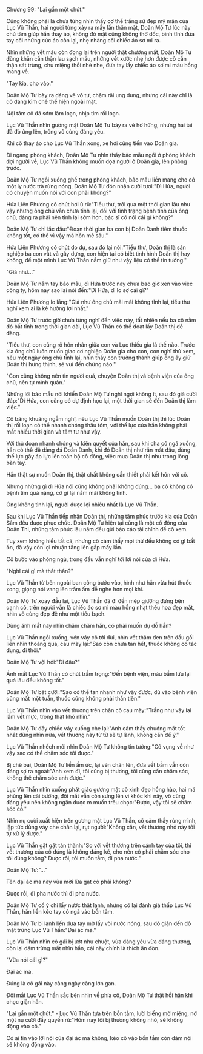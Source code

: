 




Chương 99: "Lại gần một chút."


Cũng không phải là chưa từng nhìn thấy cơ thể trắng sứ đẹp mỹ mãn của Lục Vũ Thần, hai người từng xảy ra mấy lần thân mật, Doãn Mộ Tư lúc này chú tâm giúp hắn thay áo, không đỏ mặt cũng không thở dốc, bình tĩnh đưa tay cởi những cúc áo còn lại, nhẹ nhàng cởi chiếc áo sơ mi ra.

Nhìn những vết máu còn đọng lại trên người thật chướng mắt, Doãn Mộ Tư dùng khăn cẩn thận lau sạch máu, những vết xước nhẹ hơn được cô cẩn thận sát trùng, chu miệng thổi nhè nhe, đưa tay lấy chiếc áo sơ mi màu hồng mang về.

"Tay kia, cho vào."

Doãn Mộ Tư bày ra dáng vẻ vô tư, chậm rãi ung dung, nhưng cái này chỉ là cô đang kìm chế thể hiện ngoài mặt.

Nội tâm cô đã sớm làm loạn, nhịp tim rối loạn.

Lục Vũ Thần nhìn gương mặt Doãn Mộ Tư bày ra vẻ hờ hững, nhưng hai tai đã đỏ ửng lên, trông vô cùng đáng yêu.

Khi cô thay áo cho Lục Vũ Thần xong, xe hơi cũng tiến vào Doãn gia.

Đi ngang phòng khách, Doãn Mộ Tư nhìn thấy bảo mẫu ngồi ở phòng khách đợi người về, Lục Vũ Thần không muốn dọa người ở Doãn gia, lên phòng trước.

Doãn Mộ Tư ngồi xuống ghế trong phòng khách, bảo mẫu liền mang cho cô một ly nước trà rừng nóng, Doãn Mộ Tư đón nhận cười tươi:"Dì Hứa, người có chuyện muốn nói với con phải không?"

Hứa Liên Phương có chút hơi ủ rũ:"Tiểu thư, trôi qua một thời gian lâu như vậy nhưng ông chủ vẫn chưa tỉnh lại, đối với tình trạng bệnh tình của ông chủ, đáng ra phải nên tỉnh lại sớm hơn, bác sĩ có nói cái gì không?"

Doãn Mộ Tư chỉ lắc đầu:"Đoạn thời gian ba con bị Doãn Danh tiêm thuốc không tốt, có thể vì vậy mà hôn mê sâu."

Hứa Liên Phương có chút do dự, sau đó lại nói:"Tiểu thư, Doãn thị là sản nghiệp ba con vất vả gầy dựng, con hiện tại có biết tình hình Doãn thị hay không, để một mình Lục Vũ Thần nắm giữ như vậy liệu có thể tin tưởng."

"Giả như…"

Doãn Mộ Tư nắm tay bảo mẫu, dì Hứa trước nay chưa bao giờ xen vào việc công ty, hôm nay sao lại nói đến:"Dì Hứa, dì lo sợ cái gì?"

Hứa Liên Phương lo lắng:"Giả như ông chủ mãi mãi không tỉnh lại, tiểu thư nghĩ xem ai là kẻ hưởng lợi nhất."

Doãn Mộ Tư trước giờ chưa từng nghĩ đến việc này, tất nhiên nếu ba cô nằm đó bất tỉnh trong thời gian dài, Lục Vũ Thần có thể đoạt lấy Doãn thị dễ dàng.

"Tiểu thư, con cũng rõ hôn nhân giữa con và Lục thiếu gia là thế nào. Trước kia ông chủ luôn muốn giao cơ nghiệp Doãn gia cho con, con nghĩ thử xem, nếu một ngày ông chủ tỉnh lại, nhìn thấy con trưởng thành giúp ông ấy giữ Doãn thị hưng thịnh, sẽ vui đến chừng nào."

"Con cũng không nên tin người quá, chuyện Doãn thị và bệnh viện của ông chủ, nên tự mình quản."

Những lời bảo mẫu nói khiến Doãn Mộ Tư nghĩ ngợi không ít, sau đó giả cười đáp:"Dì Hứa, con cũng có dự định học lại, một thời gian sẽ đến Doãn thị làm việc."

Cô bâng khuâng ngẫm nghĩ, nêu Lục Vũ Thần muốn Doãn thị thì lúc Doãn thị rối loạn có thể nhanh chóng thâu tóm, với thế lực của hắn không phải mất nhiều thời gian và tâm tư như vậy.

Với thủ đoạn nhanh chóng và kiên quyết của hắn, sau khi cha cô ngã xuống, hắn có thể dễ dàng đá Doãn Danh, khi đó Doãn thị như rắn mất đầu, dùng thế lực gây áp lực lên toàn bộ cổ đông, việc mua Doãn thị như trong lòng bàn tay.

Hắn thật sự muốn Doãn thị, thật chất không cần thiết phải kết hôn với cô.

Nhưng những gì dì Hứa nói cũng không phải không đúng… ba cô không có bệnh tim quá nặng, cớ gì lại nằm mãi không tỉnh.

Ông không tỉnh lại, người được lợi nhiều nhất là Lục Vũ Thần.

Sau khi Lục Vũ Thần tiếp nhận Doãn thị, những tâm phúc trước kia của Doãn Sâm đều được phục chức. Doãn Mộ Tư hiện tại cũng là một cổ đông của Doãn Thị, những tâm phúc lâu năm đều gửi báo cáo tài chính để cô xem.

Tuy xem không hiểu tất cả, nhưng cô cảm thấy mọi thứ đều không có gì bất ổn, đã vậy còn lợi nhuận tăng lên gấp mấy lần.

Cô bước vào phòng ngủ, trong đầu vẫn nghĩ tới lời nói của dì Hứa.

"Nghĩ cái gì mà thất thần?"

Lục Vũ Thần từ bên ngoài ban công bước vào, hình như hắn vừa hút thuốc xong, giọng nói vang lên trầm ấm dễ nghe hơn mọi khi.

Doãn Mộ Tư xoay đầu lại, Lục Vũ Thần đã đi đến mép giường đứng bên cạnh cô, trên người vẫn là chiếc áo sơ mi màu hồng nhạt thêu hoa đẹp mắt, nhìn vô cùng đẹp đẽ như một tiểu bạch.

Dùng ánh mắt này nhìn chăm chăm hắn, có phải muốn dụ dỗ hắn?

Lục Vũ Thần ngồi xuống, vén váy cô tới đùi, nhìn vết thâm đen trên đầu gối liền nhìn thoáng qua, cau mày lại:"Sao còn chưa tan hết, thuốc không có tác dụng, đi thôi."

Doãn Mộ Tư vội hỏi:"Đi đâu?"

Ánh mắt Lục Vũ Thần có chút trầm trọng:"Đến bệnh viện, máu bầm lưu lại quá lâu đều không tốt."

Doãn Mộ Tư bật cười:"Sao có thể tan nhanh như vậy được, dù vào bệnh viện cũng mất một tuần, thuốc cũng không phải thần tiên."

Lục Vũ Thần nhìn vào vết thương trên chân cô cau mày:"Trắng như vậy lại lấm vết mực, trong thật khó nhìn."

Doãn Mộ Tư đẩy chiếc váy xuống che lại:"Anh cảm thấy chướng mắt tốt nhất đừng nhìn nữa, vết thương này từ từ sẽ tự lành, không cần để ý."

Lục Vũ Thần nhếch môi nhìn Doãn Mộ Tư không tin tưởng:"Cô vụng về như vậy sao có thể chăm sóc tôi được."

Bị chê bai, Doãn Mộ Tư liền ấm ức, lại vén chân lên, đưa vết bầm vẫn còn đáng sợ ra ngoài:"Anh xem đi, tôi cũng bị thương, tôi cũng cần chăm sóc, không thể chăm sóc anh được."

Lục Vũ Thần nhìn xuống phát giác gương mặt cô xinh đẹp hồng hào, hai má phùng lên cãi bướng, đôi mắt vẫn còn sưng lên vì khóc khi nãy, vô cùng đáng yêu nên không ngăn được m muốn trêu chọc:"Được, vậy tôi sẽ chăm sóc cô."

Nhìn nụ cười xuất hiện trên gương mặt Lục Vũ Thần, cô cảm thấy rùng mình, lập tức dùng váy che chân lại, rụt người:"Không cần, vết thương nhỏ này tôi tự xử lý được."

Lục Vũ Thần gật gật tán thành:"So với vết thương trên cánh tay của tôi, thì vết thương của cô đúng là không đáng kể, cho nên cô phải chăm sóc cho tôi đúng không? Được rồi, tôi muốn tắm, đi pha nước."

Doãn Mộ Tư:"..."

Tên đại ác ma này vừa mời lừa gạt cô phải không?

Được rồi, đi pha nước thì đi pha nước.

Doãn Mộ Tư cố ý chỉ lấy nước thật lạnh, nhưng cô lại đánh giá thấp Lục Vũ Thần, hắn liền kéo tay cô ngã vào bồn tắm.

Doãn Mộ Tư bị lạnh liền đưa tay mở lấy vòi nước nóng, sau đó giận đến đỏ mặt trừng Lục Vũ Thần:"Đại ác ma."

Lục Vũ Thần nhìn cô gái bị ướt như chuột, vừa đáng yêu vừa đáng thương, còn lại dám trừng mắt nhìn hắn, cái này chính là thích ăn đòn.

"Vừa nói cái gì?"

Đại ác ma.

Đúng là cô gái này càng ngày càng lớn gan.

Đôi mắt Lục Vũ Thần sắc bén nhìn về phía cô, Doãn Mộ Tư thật hối hận khi chọc giận hắn.

"Lại gần một chút." - Lục Vũ Thần tựa trên bồn tắm, lười biếng mở miệng, nở một nụ cười đầy quyến rũ:"Hôm nay tôi bị thương không nhỏ, sẽ không động vào cô."

Có ai tin vào lời nói của đại ác ma không, kéo cô vào bồn tắm còn dám nói sẽ không động vào.




